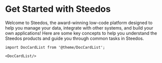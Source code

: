 # Get Started with Steedos

Welcome to Steedos, the award-winning low-code platform designed to help you manage your data, integrate with other systems, and build your own applications! Here are some key concepts to help you understand the Steedos products and guide you through common tasks in Steedos.



```mdx-code-block
import DocCardList from '@theme/DocCardList';

<DocCardList/>
```